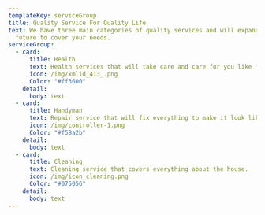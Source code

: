 ```yaml
---
templateKey: serviceGroup
title: Quality Service For Quality Life
text: We have three main categories of quality services and will expand in the
  future to cover your needs.
serviceGroup:
  - card:
      title: Health
      text: Health services that will take care and care for you like family.
      icon: /img/xmlid_413_.png
      Color: "#ff3600"
    detail:
      body: t﻿ext
  - card:
      title: Handyman
      text: Repair service that will fix everything to make it look like new again.
      icon: /img/controller-1.png
      Color: "#f58a2b"
    detail:
      body: t﻿ext
  - card:
      title: Cleaning
      text: Cleaning service that covers everything about the house.
      icon: /img/icon_cleaning.png
      Color: "#075056"
    detail:
      body: t﻿ext
---
```

